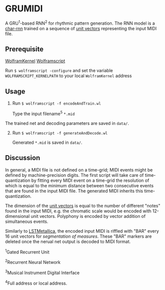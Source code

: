 # GRUMIDI

A GRU<sup>1</sup>-based RNN<sup>2</sup> for rhythmic pattern generation.
The RNN model is a
[char-rnn](http://karpathy.github.io/2015/05/21/rnn-effectiveness/)
trained on a sequence of
[unit vectors](https://en.wikipedia.org/wiki/Unit_vector)
representing the input MIDI file.


## Prerequisite
[WolframKernel](https://www.wolfram.com/cdf-player) 
[Wolframscript](https://www.wolfram.com/wolframscript)

Run `$ wolframscript -configure` and set the variable `WOLFRAMSCRIPT_KERNELPATH` to your local `WolframKernel` address


## Usage

1. Run `$ wolframscript -f encodeAndTrain.wl`

    Type the input filename<sup>5</sup> `*.mid`



The trained net and decoding parameters are saved in `data/`.


2. Run `$ wolframscript -f generateAndDecode.wl`

    Generated `*.mid` is saved in `data/`.



## Discussion

In general, a MIDI file is not defined on a time-grid; MIDI events might be defined by machine-precision digits.
The first script will take care of time-quantization by fitting every MIDI event on a time-grid the resolution of which is equal to the minimum distance between two consecutive events that are found in the input MIDI file.
The generated MIDI inherits this time-quantization.

The dimension of the [unit vectors](http://reference.wolfram.com/language/ref/UnitVector.html) is equal to the number of different "notes" found in the input MIDI, e.g. the chromatic scale would be encoded with 12-dimensional unit vectors. Polyphony is encoded by vector addition of simultaneous events.

Similarly to [LSTMetallica](https://github.com/keunwoochoi/LSTMetallica), the encoded input MIDI is riffled with "BAR" every 16 unit vectors for *segmentation of measures*. These "BAR" markers are deleted once the nerual net output is decoded to MIDI format.







<sup>1</sup>Gated Recurrent Unit

<sup>2</sup>Recurrent Neural Network

<sup>3</sup>Musical Instrument Digital Interface

<sup>4</sup>Full address or local address.
